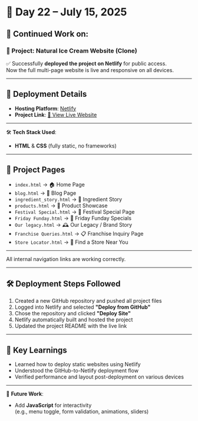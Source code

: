 # 📅 Day 22 – July 15, 2025

## 🔄 Continued Work on:

### 🍦 Project: Natural Ice Cream Website (Clone)

✅ Successfully **deployed the project on Netlify** for public access.  
Now the full multi-page website is live and responsive on all devices.

---

## 🚀 Deployment Details

- **Hosting Platform**: [Netlify](https://www.netlify.com/)
- **Project Link**: [🔗 View Live Website](https://naturalicecreamclone.netlify.app/)
 

---
🛠️ **Tech Stack Used**:
- **HTML** & **CSS** (fully static, no frameworks)

---

## 📁 Project Pages

- `index.html` → 🏠 Home Page  
- `blog.html` → 📝 Blog Page  
- `ingredient_story.html` → 🍃 Ingredient Story  
- `products.html` → 🍨 Product Showcase  
- `Festival Special.html` → 🎉 Festival Special Page  
- `Friday Funday.html` → 🎈 Friday Funday Specials  
- `Our legacy.html` → 🕰️ Our Legacy / Brand Story  
- `Franchise Queries.html` → 📋 Franchise Inquiry Page  
- `Store Locator.html` → 📍 Find a Store Near You

---

All internal navigation links are working correctly.

---

## 🛠️ Deployment Steps Followed

1. Created a new GitHub repository and pushed all project files
2. Logged into Netlify and selected **"Deploy from GitHub"**
3. Chose the repository and clicked **"Deploy Site"**
4. Netlify automatically built and hosted the project
5. Updated the project README with the live link

---

## 🎯 Key Learnings

- Learned how to deploy static websites using Netlify
- Understood the GitHub-to-Netlify deployment flow
- Verified performance and layout post-deployment on various devices

---

🚀 **Future Work**:
- Add **JavaScript** for interactivity  
  (e.g., menu toggle, form validation, animations, sliders)

